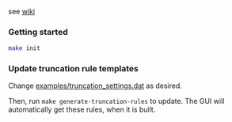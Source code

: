 see [wiki](https://git.statoil.no/APS/GUI/wikis/)

### Getting started

```bash
make init
```

### Update truncation rule templates
Change [examples/truncation_settings.dat](examples/truncation_settings.dat) as desired.

Then, run `make generate-truncation-rules` to update.
The GUI will automatically get these rules, when it is built.

